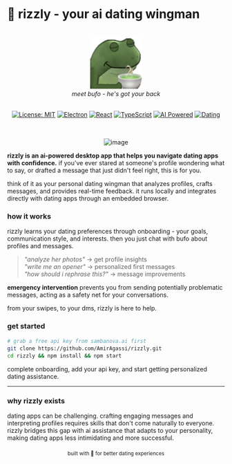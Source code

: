 # 🐸 rizzly - your ai dating wingman

<br>

<div align="center">
  <img src="src/bufopack/bufo-tea.png" alt="bufo mascot" width="120" height="120">
  <br>
  <em>meet bufo - he's got your back</em>
  <br>
</div>

<br>

<div align="center">


[![License: MIT](https://img.shields.io/badge/License-MIT-yellow.svg)](https://opensource.org/licenses/MIT)
[![Electron](https://img.shields.io/badge/Electron-36.4.0-47848f.svg)](https://www.electronjs.org/)
[![React](https://img.shields.io/badge/React-19.1.0-61dafb.svg)](https://reactjs.org/)
[![TypeScript](https://img.shields.io/badge/TypeScript-5.8.3-3178c6.svg)](https://www.typescriptlang.org/)
[![AI Powered](https://img.shields.io/badge/AI-SambaNova%20Llama-ff6b6b.svg)](https://sambanova.ai/)
[![Dating](https://img.shields.io/badge/Dating-Copilot-e91e63.svg)](#)

</div>

<br>

<p align="center">
<img width="700" alt="image" align="center" src="https://github.com/user-attachments/assets/fe30a0c1-d374-4852-b56c-5ded6d989d3e" />
</p>

**rizzly is an ai-powered desktop app that helps you navigate dating apps with confidence.** if you've ever stared at someone's profile wondering what to say, or drafted a message that just didn't feel right, this is for you.

think of it as your personal dating wingman that analyzes profiles, crafts messages, and provides real-time feedback. it runs locally and integrates directly with dating apps through an embedded browser.

### **how it works**

rizzly learns your dating preferences through onboarding - your goals, communication style, and interests. then you just chat with bufo about profiles and messages.

> *"analyze her photos"* -> get profile insights  
> *"write me an opener"* -> personalized first messages  
> *"how should i rephrase this?"* -> message improvements  

**emergency intervention** prevents you from sending potentially problematic messages, acting as a safety net for your conversations.

from your swipes, to your dms, rizzly is here to help.

### **get started**

```bash
# grab a free api key from sambanova.ai first
git clone https://github.com/AmirAgassi/rizzly.git
cd rizzly && npm install && npm start
```

complete onboarding, add your api key, and start getting personalized dating assistance.

---

### **why rizzly exists**

dating apps can be challenging. crafting engaging messages and interpreting profiles requires skills that don't come naturally to everyone. rizzly bridges this gap with ai assistance that adapts to your personality, making dating apps less intimidating and more successful.

<div align="center">
  <sub>built with 💙 for better dating experiences</sub>
</div>
